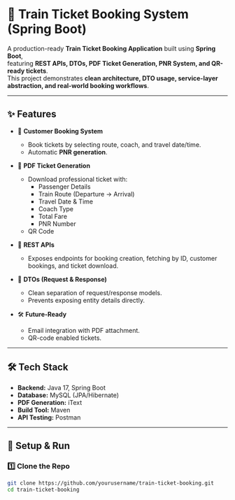 # 🚆 Train Ticket Booking System (Spring Boot)

A production-ready **Train Ticket Booking Application** built using **Spring Boot**,  
featuring **REST APIs, DTOs, PDF Ticket Generation, PNR System, and QR-ready tickets**.  
This project demonstrates **clean architecture, DTO usage, service-layer abstraction, and real-world booking workflows**.

---

## ✨ Features

- 🔐 **Customer Booking System**
  - Book tickets by selecting route, coach, and travel date/time.
  - Automatic **PNR generation**.

- 📄 **PDF Ticket Generation**
  - Download professional ticket with:
    - Passenger Details  
    - Train Route (Departure → Arrival)  
    - Travel Date & Time  
    - Coach Type  
    - Total Fare  
    - PNR Number  
  - QR Code

- 📡 **REST APIs**
  - Exposes endpoints for booking creation, fetching by ID, customer bookings, and ticket download.

- 🎯 **DTOs (Request & Response)**
  - Clean separation of request/response models.
  - Prevents exposing entity details directly.

- 🛠️ **Future-Ready**
  - Email integration with PDF attachment.
  - QR-code enabled tickets.

---

## 🛠️ Tech Stack

- **Backend:** Java 17, Spring Boot
- **Database:** MySQL (JPA/Hibernate)
- **PDF Generation:** iText
- **Build Tool:** Maven
- **API Testing:** Postman

---

## 🚀 Setup & Run

### 1️⃣ Clone the Repo
```bash
git clone https://github.com/yourusername/train-ticket-booking.git
cd train-ticket-booking
